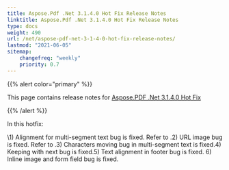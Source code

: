```yaml
---
title: Aspose.Pdf .Net 3.1.4.0 Hot Fix Release Notes
linktitle: Aspose.Pdf .Net 3.1.4.0 Hot Fix Release Notes
type: docs
weight: 490
url: /net/aspose-pdf-net-3-1-4-0-hot-fix-release-notes/
lastmod: "2021-06-05"
sitemap:
    changefreq: "weekly"
    priority: 0.7
---
```


{{% alert color="primary" %}}

This page contains release notes for [Aspose.PDF .Net 3.1.4.0 Hot Fix](http://www.aspose.com/downloads/pdf/net/new-releases/aspose.pdf-.net-3.1.4.0-hot-fix/)

{{% /alert %}}

In this hotfix:

\1) Alignment for multi-segment text bug is fixed. Refer to .2) URL image bug is fixed. Refer to .3) Characters moving bug in multi-segment text is fixed.4) Keeping with next bug is fixed.5) Text alignment in footer bug is fixed. 6) Inline image and form field bug is fixed.
